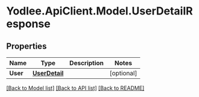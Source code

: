# Yodlee.ApiClient.Model.UserDetailResponse

## Properties

Name | Type | Description | Notes
------------ | ------------- | ------------- | -------------
**User** | [**UserDetail**](UserDetail.md) |  | [optional] 

[[Back to Model list]](../README.md#documentation-for-models) [[Back to API list]](../README.md#documentation-for-api-endpoints) [[Back to README]](../README.md)

